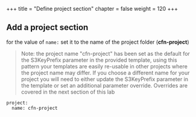+++
title = "Define project section"
chapter = false
weight = 120
+++



## Add a project section
for the value of `name:` set it to the name of the project folder (**cfn-project**)

> Note: the project name "cfn-project" has been set as the default for the S3KeyPrefix 
> parameter in the provided template, using this pattern your templates are easily re-usable
> in other projects where the project name may differ. If you choose a different name for 
> your project you will need to either update the S3KeyPrefix parameter in the template 
> or set an additional parameter override. Overrides are covered in the next section of this lab

```
project:
  name: cfn-project
```




